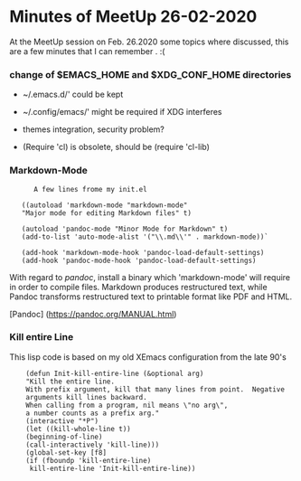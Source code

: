 <!-- $Id:$ -->

# Minutes of MeetUp 26-02-2020

At the MeetUp session on Feb. 26.2020 some topics where discussed,
this are a few minutes that I can remember . :(

###  change of $EMACS_HOME and $XDG_CONF_HOME directories

+  ~/.emacs.d/' could be kept
+  ~/.config/emacs/' might be required if XDG interferes
   
+   themes integration, security problem?
+  (Require 'cl) is obsolete, should be (require 'cl-lib) 
  
###  Markdown-Mode
          A few lines frome my init.el

```
   ((autoload 'markdown-mode "markdown-mode" 
   "Major mode for editing Markdown files" t)

   (autoload 'pandoc-mode "Minor Mode for Markdown" t)
   (add-to-list 'auto-mode-alist '("\\.md\\'" . markdown-mode))`
    
   (add-hook 'markdown-mode-hook 'pandoc-load-default-settings)
   (add-hook 'pandoc-mode-hook 'pandoc-load-default-settings)
```

With regard to *pandoc*, install a binary which 'markdown-mode'
will require in order to compile files.
Markdown produces restructured text, while Pandoc transforms restructured
text to printable format like PDF and HTML.

   [Pandoc] (https://pandoc.org/MANUAL.html)

### Kill entire Line

 This lisp code is based on my old XEmacs configuration from the
  late 90's

```
    (defun Init-kill-entire-line (&optional arg)
    "Kill the entire line.
    With prefix argument, kill that many lines from point.  Negative
    arguments kill lines backward.
    When calling from a program, nil means \"no arg\",
    a number counts as a prefix arg."
    (interactive "*P")
    (let ((kill-whole-line t))
    (beginning-of-line)
    (call-interactively 'kill-line)))
    (global-set-key [f8]
    (if (fboundp 'kill-entire-line)
     kill-entire-line 'Init-kill-entire-line))
```

